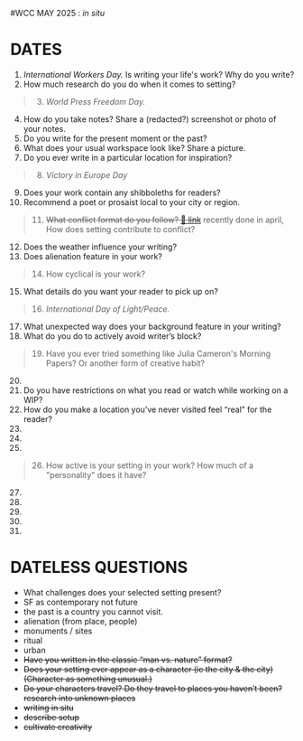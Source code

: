 #WCC MAY 2025 : *in situ*

# DATES
1. *International Workers Day.* Is writing your life's work? Why do you write?
2. How much research do you do when it comes to setting? 
> 3. *World Press Freedom Day.*
4. How do you take notes? Share a (redacted?) screenshot or photo of your notes.
5. Do you write for the present moment or the past? 
6. What does your usual workspace look like? Share a picture.
7. Do you ever write in a particular location for inspiration?
> 8. *Victory in Europe Day*
9. Does your work contain any shibboleths for readers?
10. Recommend a poet or prosaist local to your city or region. 
> 11. ~~What conflict format do you follow? [📎 link](https://en.wikipedia.org/wiki/Conflict_(narrative)#Classification)~~ recently done in april, How does setting contribute to conflict?
12. Does the weather influence your writing? 
13. Does alienation feature in your work? 
> 14. How cyclical is your work? 
15. What details do you want your reader to pick up on?
> 16. *International Day of Light/Peace.* 
17. What unexpected way does your background feature in your writing?
18. What do you do to actively avoid writer’s block?
> 19. Have you ever tried something like Julia Cameron's Morning Papers? Or another form of creative habit?
20.  
21. Do you have restrictions on what you read or watch while working on a WIP?
22. How do you make a location you’ve never visited feel “real” for the reader?
23.
24. 
25.   
> 26. How active is your setting in your work? How much of a "personality" does it have? 
27.
28.
29.
30.
31.
 
# DATELESS QUESTIONS
- What challenges does your selected setting present?
- SF as contemporary not future
- the past is a country you cannot visit.
- alienation (from place, people)
- monuments / sites
- ritual
- urban
- ~~Have you written in the classic “man vs. nature” format?~~
- ~~Does your setting ever appear as a character (ie the city & the city) (Character as something unusual.)~~
- ~~Do your characters travel? Do they travel to places you haven’t been? research into unknown places~~
- ~~writing in situ~~
- ~~describe setup~~
- ~~cultivate creativity~~
